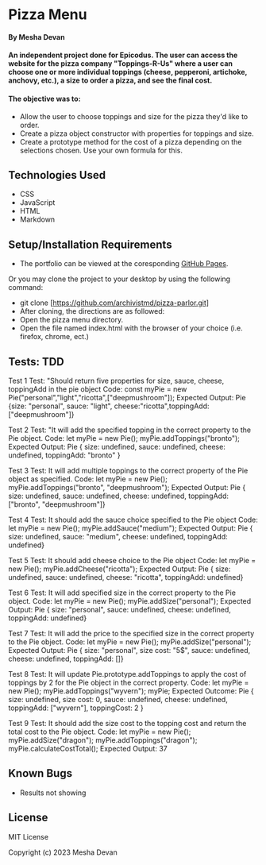 # Pizza Menu

#### By **Mesha Devan**

#### An independent project done for Epicodus. The user can access the website for the pizza company "Toppings-R-Us" where a user can choose one or more individual toppings (cheese, pepperoni, artichoke, anchovy, etc.), a size to order a pizza, and see the final cost.

#### The objective was to:
* Allow the user to choose toppings and size for the pizza they'd like to order.
* Create a pizza object constructor with properties for toppings and size.
* Create a prototype method for the cost of a pizza depending on the selections chosen. Use your own formula for this.


## Technologies Used

* CSS
* JavaScript
* HTML
* Markdown

## Setup/Installation Requirements

* The portfolio can be viewed at the coresponding [GitHub Pages](https://archivistmd.github.io/pizza-parlor).

Or you may clone the project to your desktop by using the following command:

* git clone [https://github.com/archivistmd/pizza-parlor.git]
* After cloning, the directions are as followed:
* Open the pizza menu directory.
* Open the file named index.html with the browser of your choice (i.e. firefox, chrome, ect.)

## Tests: TDD
Test 1
Test: "Should return five properties for size, sauce, cheese, toppingAdd in the pie object
Code:
const myPie = new Pie("personal","light","ricotta",["deepmushroom"]); 
Expected Output: 
Pie {size: "personal", sauce: "light", cheese:"ricotta",toppingAdd: ["deepmushroom"]}

Test 2
Test: "It will add the specified topping in the correct property to the Pie object.
Code: 
let myPie = new Pie();
myPie.addToppings("bronto");
Expected Output: Pie
{ size: undefined, sauce: undefined, cheese: undefined, toppingAdd: "bronto" }

Test 3
Test: It will add multiple toppings to the correct property of the Pie object as specified.
Code:
let myPie = new Pie();
myPie.addToppings("bronto", "deepmushroom");
Expected Output:
Pie { size: undefined, sauce: undefined, cheese: undefined, toppingAdd: ["bronto", "deepmushroom"]}

Test 4
Test: It should add the sauce choice specified to the Pie object
Code:
let myPie = new Pie();
myPie.addSauce("medium");
Expected Output:
Pie { size: undefined, sauce: "medium", cheese: undefined, toppingAdd: undefined}

Test 5
Test: It should add cheese choice to the Pie object
Code:
let myPie = new Pie();
myPie.addCheese("ricotta");
Expected Output:
Pie { size: undefined, sauce: undefined, cheese: "ricotta", toppingAdd: undefined}

Test 6
Test: It will add specified size in the correct property to the Pie object.
Code:
let myPie = new Pie();
myPie.addSize("personal");
Expected Output:
Pie { size: "personal", sauce: undefined, cheese: undefined, toppingAdd: undefined}

Test 7
Test: It will add the price to the specified size in the correct property to the Pie object.
Code:
let myPie = new Pie();
myPie.addSize("personal");
Expected Output:
Pie { size: "personal", size cost: "5$", sauce: undefined, cheese: undefined, toppingAdd: []}

Test 8
Test: It will update Pie.prototype.addToppings to apply the cost of toppings by 2 for the Pie object in the correct property.
Code:
let myPie = new Pie();
myPie.addToppings("wyvern");
myPie;
Expected Outcome:
Pie { size: undefined, size cost: 0, sauce: undefined, cheese: undefined, toppingAdd: ["wyvern"], toppingCost: 2 }

Test 9
Test: It should add the size cost to the topping cost and return the total cost to the Pie object.
Code:
let myPie = new Pie();
myPie.addSize("dragon");
myPie.addToppings("dragon");
myPie.calculateCostTotal();
Expected Output: 37

## Known Bugs

* Results not showing

## License

MIT License

Copyright (c) 2023 Mesha Devan